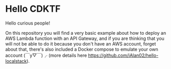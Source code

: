 # Hello CDKTF

Hello curious people!

On this repository you will find a very basic example about how to deploy an AWS Lambda function with an API Gateway, and if you are thinking that you will not be able to do it because you don't have an AWS account, forget about that, there's also included a Docker compose to emulate your own account (￣y▽￣)╭ (more details here <https://github.com/iAlan02/hello-localstack>).
